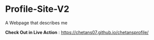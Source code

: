 # Profile-Site-V2
A Webpage that describes me

**Check Out in Live Action** : https://chetans07.github.io/chetansprofile/
